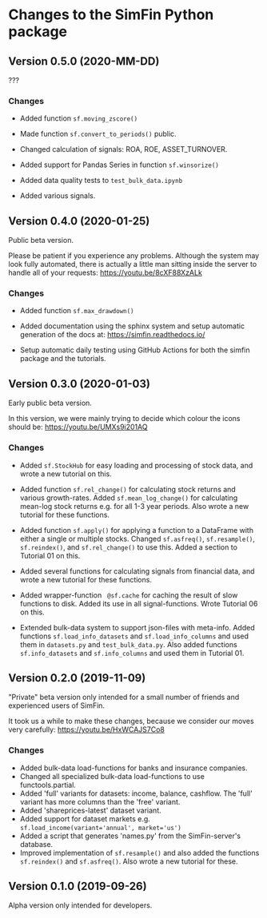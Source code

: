 # Changes to the SimFin Python package

## Version 0.5.0 (2020-MM-DD)

???

### Changes

-   Added function `sf.moving_zscore()`

-   Made function `sf.convert_to_periods()` public.

-   Changed calculation of signals: ROA, ROE, ASSET_TURNOVER.

-   Added support for Pandas Series in function `sf.winsorize()`

-   Added data quality tests to `test_bulk_data.ipynb`

-   Added various signals.


## Version 0.4.0 (2020-01-25)

Public beta version.

Please be patient if you experience any problems. Although the system may look
fully automated, there is actually a little man sitting inside the server to
handle all of your requests: https://youtu.be/8cXF88XzALk

### Changes

-   Added function `sf.max_drawdown()`

-   Added documentation using the sphinx system and setup automatic generation
    of the docs at: https://simfin.readthedocs.io/
    
-   Setup automatic daily testing using GitHub Actions for both the simfin
    package and the tutorials.


## Version 0.3.0 (2020-01-03)

Early public beta version.

In this version, we were mainly trying to decide which colour the icons
should be: https://youtu.be/UMXs9i201AQ

### Changes

-   Added `sf.StockHub` for easy loading and processing of stock data,
    and wrote a new tutorial on this.

-   Added function `sf.rel_change()` for calculating stock returns and
    various growth-rates. Added `sf.mean_log_change()` for calculating
    mean-log stock returns e.g. for all 1-3 year periods. Also wrote a
    new tutorial for these functions.

-   Added function `sf.apply()` for applying a function to a DataFrame
    with either a single or multiple stocks. Changed `sf.asfreq()`,
    `sf.resample()`, `sf.reindex()`, and `sf.rel_change()` to use this.
    Added a section to Tutorial 01 on this.

-   Added several functions for calculating signals from financial data,
    and wrote a new tutorial for these functions.
    
-   Added wrapper-function ` @sf.cache` for caching the result of slow
    functions to disk. Added its use in all signal-functions. Wrote
    Tutorial 06 on this.
    
-   Extended bulk-data system to support json-files with meta-info.
    Added functions `sf.load_info_datasets` and `sf.load_info_columns`
    and used them in `datasets.py` and `test_bulk_data.py`. Also added
    functions `sf.info_datasets` and `sf.info_columns` and used them
    in Tutorial 01.


## Version 0.2.0 (2019-11-09)

"Private" beta version only intended for a small number of friends and
experienced users of SimFin.

It took us a while to make these changes, because we consider our moves
very carefully: https://youtu.be/HxWCAJS7Co8

### Changes

-   Added bulk-data load-functions for banks and insurance companies.
-   Changed all specialized bulk-data load-functions to use functools.partial.
-   Added 'full' variants for datasets: income, balance, cashflow.
    The 'full' variant has more columns than the 'free' variant.
-   Added 'shareprices-latest' dataset variant.
-   Added support for dataset markets e.g. `sf.load_income(variant='annual', market='us')`
-   Added a script that generates 'names.py' from the SimFin-server's database.
-   Improved implementation of `sf.resample()` and also added the functions
    `sf.reindex()` and `sf.asfreq()`. Also wrote a new tutorial for these.


## Version 0.1.0 (2019-09-26)

Alpha version only intended for developers.
